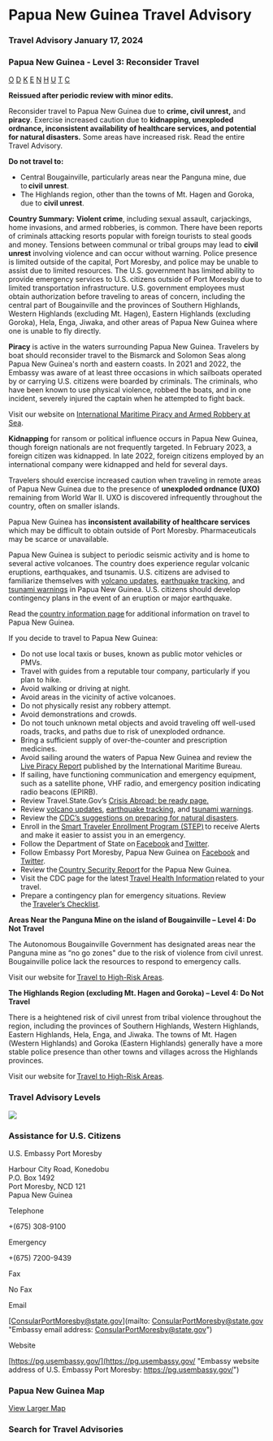 # Papua New Guinea Travel Advisory

### Travel Advisory January 17, 2024

### Papua New Guinea - Level 3: Reconsider Travel

[O](javascript:void(0); "Tool Tip: Other")
[D](javascript:void(0); "Tool Tip: Wrongful Detention")
[K](javascript:void(0); "Tool Tip: Kidnap and Hostage")
[E](javascript:void(0); "Tool Tip: Event")
[N](javascript:void(0); "Tool Tip: Disaster")
[H](javascript:void(0); "Tool Tip: Health")
[U](javascript:void(0); "Tool Tip: Civil Unrest")
[T](javascript:void(0); "Tool Tip: Terrorism")
[C](javascript:void(0); "Tool Tip: Crimes")

**Reissued after periodic review with minor edits.**

Reconsider travel to Papua New Guinea due to **crime, civil unrest,** and **piracy**. Exercise increased caution due to **kidnapping, unexploded ordnance, inconsistent availability of healthcare services, and potential for natural disasters.** Some areas have increased risk. Read the entire Travel Advisory.

**Do not travel to:**

* Central Bougainville, particularly areas near the Panguna mine, due to **civil unrest**.
* The Highlands region, other than the towns of Mt. Hagen and Goroka, due to **civil unrest**.

**Country Summary:** **Violent crime**, including sexual assault, carjackings, home invasions, and armed robberies, is common. There have been reports of criminals attacking resorts popular with foreign tourists to steal goods and money. Tensions between communal or tribal groups may lead to **civil unrest** involving violence and can occur without warning. Police presence is limited outside of the capital, Port Moresby, and police may be unable to assist due to limited resources. The U.S. government has limited ability to provide emergency services to U.S. citizens outside of Port Moresby due to limited transportation infrastructure. U.S. government employees must obtain authorization before traveling to areas of concern, including the central part of Bougainville and the provinces of Southern Highlands, Western Highlands (excluding Mt. Hagen), Eastern Highlands (excluding Goroka), Hela, Enga, Jiwaka, and other areas of Papua New Guinea where one is unable to fly directly.

**Piracy** is active in the waters surrounding Papua New Guinea. Travelers by boat should reconsider travel to the Bismarck and Solomon Seas along Papua New Guinea's north and eastern coasts. In 2021 and 2022, the Embassy was aware of at least three occasions in which sailboats operated by or carrying U.S. citizens were boarded by criminals. The criminals, who have been known to use physical violence, robbed the boats, and in one incident, severely injured the captain when he attempted to fight back.

Visit our website on [International Maritime Piracy and Armed Robbery at Sea](https://travel.state.gov/content/travel/en/international-travel/emergencies/internl-maritime-piracy-robbery.html).

**Kidnapping** for ransom or political influence occurs in Papua New Guinea, though foreign nationals are not frequently targeted. In February 2023, a foreign citizen was kidnapped. In late 2022, foreign citizens employed by an international company were kidnapped and held for several days.

Travelers should exercise increased caution when traveling in remote areas of Papua New Guinea due to the presence of **unexploded ordnance (UXO)** remaining from World War II. UXO is discovered infrequently throughout the country, often on smaller islands.

Papua New Guinea has **inconsistent availability of healthcare services** which may be difficult to obtain outside of Port Moresby. Pharmaceuticals may be scarce or unavailable.

Papua New Guinea is subject to periodic seismic activity and is home to several active volcanoes. The country does experience regular volcanic eruptions, earthquakes, and tsunamis. U.S. citizens are advised to familiarize themselves with [volcano updates](https://www.usgs.gov/programs/VHP/volcano-updates), [earthquake tracking](https://earthquake.usgs.gov/earthquakes/map/?extent=-21.33032,-246.22559&extent=13.19716,-186.45996), and [tsunami warnings](https://www.tsunami.gov/) in Papua New Guinea. U.S. citizens should develop contingency plans in the event of an eruption or major earthquake.

Read the [country information page](https://travel.state.gov/content/travel/en/international-travel/International-Travel-Country-Information-Pages/PapuaNewGuinea.html) for additional information on travel to Papua New Guinea.

If you decide to travel to Papua New Guinea:

* Do not use local taxis or buses, known as public motor vehicles or PMVs.
* Travel with guides from a reputable tour company, particularly if you plan to hike.
* Avoid walking or driving at night.
* Avoid areas in the vicinity of active volcanoes.
* Do not physically resist any robbery attempt.
* Avoid demonstrations and crowds.
* Do not touch unknown metal objects and avoid traveling off well-used roads, tracks, and paths due to risk of unexploded ordnance.
* Bring a sufficient supply of over-the-counter and prescription medicines.
* Avoid sailing around the waters of Papua New Guinea and review the [Live Piracy Report](https://www.icc-ccs.org/piracy-reporting-centre/live-piracy-report) published by the International Maritime Bureau.
* If sailing, have functioning communication and emergency equipment, such as a satellite phone, VHF radio, and emergency position indicating radio beacons (EPIRB).
* Review Travel.State.Gov’s [Crisis Abroad: be ready page.](/content/travel/en/international-travel/before-you-go/crisis_and_disaster_abroad_be_ready.html "Crisis Abroad: be ready")
* Review [volcano updates](https://www.usgs.gov/programs/VHP/volcano-updates), [earthquake tracking](https://earthquake.usgs.gov/earthquakes/map/?extent=-21.33032,-246.22559&extent=13.19716,-186.45996), and [tsunami warnings](https://www.tsunami.gov/).
* Review the [CDC’s suggestions on preparing for natural disasters](https://emergency.cdc.gov/planning/index.asp).
* Enroll in the [Smart Traveler Enrollment Program (STEP)](https://step.state.gov/step/) to receive Alerts and make it easier to assist you in an emergency.
* Follow the Department of State on [Facebook](https://www.facebook.com/travelgov/) and [Twitter](https://twitter.com/TravelGov).
* Follow Embassy Port Moresby, Papua New Guinea on [Facebook](https://www.facebook.com/usembassyportmoresby) and [Twitter](https://twitter.com/USEmbassyPOM?ref_src=twsrc%5Egoogle%7Ctwcamp%5Eserp%7Ctwgr%5Eauthor).
* Review the [Country Security Report](https://www.osac.gov/Content/Browse/Report?subContentTypes=Country%20Security%20Report) for the Papua New Guinea.
* Visit the CDC page for the latest [Travel Health Information](https://wwwnc.cdc.gov/travel) related to your travel.
* Prepare a contingency plan for emergency situations. Review the [Traveler’s Checklist](https://travel.state.gov/content/passports/en/go/checklist.html).

**Areas Near the Panguna Mine on the island of Bougainville – Level 4: Do Not Travel**

The Autonomous Bougainville Government has designated areas near the Panguna mine as “no go zones" due to the risk of violence from civil unrest. Bougainville police lack the resources to respond to emergency calls.

Visit our website for [Travel to High-Risk Areas](https://travel.state.gov/content/travel/en/international-travel/before-you-go/travelers-with-special-considerations/high-risk-travelers.html).

**The Highlands Region (excluding Mt. Hagen and Goroka) – Level 4: Do Not Travel**

There is a heightened risk of civil unrest from tribal violence throughout the region, including the provinces of Southern Highlands, Western Highlands, Eastern Highlands, Hela, Enga, and Jiwaka. The towns of Mt. Hagen (Western Highlands) and Goroka (Eastern Highlands) generally have a more stable police presence than other towns and villages across the Highlands provinces.

Visit our website for [Travel to High-Risk Areas](https://travel.state.gov/content/travel/en/international-travel/before-you-go/travelers-with-special-considerations/high-risk-travelers.html).

### Travel Advisory Levels

[![](/content/dam/NEWTravelAssets/images/travel-levelv1.svg)](/content/travel/en/international-travel/before-you-go/about-our-new-products.html "Travel Advisory Levels")

### Assistance for U.S. Citizens

U.S. Embassy Port Moresby

Harbour City Road, Konedobu  
P.O. Box 1492  
Port Moresby, NCD 121  
Papua New Guinea

Telephone

+(675) 308-9100

Emergency

+(675) 7200-9439

Fax

No Fax

Email

[ConsularPortMoresby@state.gov](mailto: ConsularPortMoresby@state.gov "Embassy email address: ConsularPortMoresby@state.gov")

Website

[https://pg.usembassy.gov/](https://pg.usembassy.gov/ "Embassy website address of U.S. Embassy Port Moresby: https://pg.usembassy.gov/")

### Papua New Guinea Map

[View Larger Map](https://travelmaps.state.gov/TSGMap/?extent=133.571776447,-12.403415522,154.943937554,-1.339882568 "Map of Papua New Guinea")



### Search for Travel Advisories
